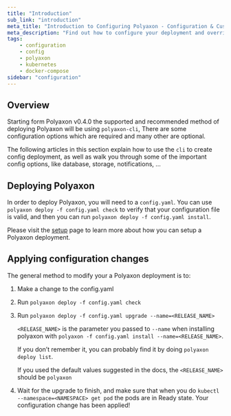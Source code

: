 ```yaml
---
title: "Introduction"
sub_link: "introduction"
meta_title: "Introduction to Configuring Polyaxon - Configuration & Customization"
meta_description: "Find out how to configure your deployment and override Polyaxon's default behaviour with different options. Read more 👉"
tags:
    - configuration
    - config
    - polyaxon
    - kubernetes
    - docker-compose
sidebar: "configuration"
---
```


## Overview

Starting form Polyaxon v0.4.0 the supported and recommended method of deploying Polyaxon will be using `polyaxon-cli`, 
There are some configuration options which are required and many other are optional.

The following articles in this section explain how to use the `cli` to create config deployment, 
as well as walk you through some of the important config options, like database, storage, notifications, ...

## Deploying Polyaxon

In order to deploy Polyaxon, you will need to a `config.yaml`. 
You can use `polyaxon deploy -f config.yaml check` to verify that your configuration file is valid, 
and then you can run `polyaxon deploy -f config.yaml install`.

Please visit the [setup](/setup/) page to learn more about how you can setup a Polyaxon deployment.

## Applying configuration changes

The general method to modify your a Polyaxon deployment is to:

 1. Make a change to the config.yaml
 2. Run `polyaxon deploy -f config.yaml check`
 3. Run `polyaxon deploy -f config.yaml upgrade --name=<RELEASE_NAME>`

    `<RELEASE_NAME>` is the parameter you passed to `--name` when installing polyaxon with `polyaxon -f config.yaml install --name=<RELEASE_NAME>`.

    If you don’t remember it, you can probably find it by doing `polyaxon deploy list`.

    If you used the default values suggested in the docs, the `<RELEASE_NAME>` should be `polyaxon`

 4. Wait for the upgrade to finish, and make sure that when you do
    `kubectl --namespace=<NAMESPACE> get pod` the pods are in Ready state.
    Your configuration change has been applied!
